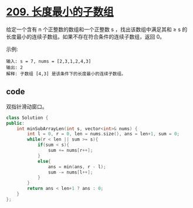 # [209. 长度最小的子数组](https://leetcode-cn.com/problems/minimum-size-subarray-sum/submissions/)

给定一个含有 n 个正整数的数组和一个正整数 s ，找出该数组中满足其和 ≥ s 的长度最小的连续子数组。如果不存在符合条件的连续子数组，返回 0。

示例:

    输入: s = 7, nums = [2,3,1,2,4,3]
    输出: 2
    解释: 子数组 [4,3] 是该条件下的长度最小的连续子数组。

## code

双指针滑动窗口。

```c++
class Solution {
public:
    int minSubArrayLen(int s, vector<int>& nums) {
        int l = 0, r = 0, len = nums.size(), ans = len+1, sum = 0;
        while(r < len || sum >= s){
            if(sum < s){
                sum += nums[r++];
            }
            else{
                ans = min(ans, r - l);
                sum -= nums[l++];
            }
        }
        return ans < len+1 ? ans : 0;
    }
};
```
